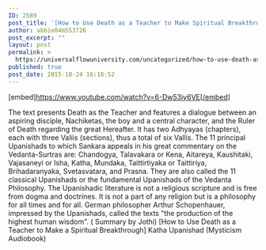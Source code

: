 ```yaml
---
ID: 2589
post_title: '[How to Use Death as a Teacher to Make Spiritual Breakthrough] Katha Upanishad (Mysticism Audiobook)'
author: abbie04m553726
post_excerpt: ""
layout: post
permalink: >
  https://universalflowuniversity.com/uncategorized/how-to-use-death-as-a-teacher-to-make-spiritual-breakthrough-katha-upanishad-mysticism-audiobook/
published: true
post_date: 2015-10-24 16:16:52
---
```

[embed]https://www.youtube.com/watch?v=6-Dw53iy6VE[/embed]<br>
<p>The text presents Death as the Teacher and features a dialogue between an aspiring disciple, Nachiketas, the boy and a central character, and the Ruler of Death regarding the great Hereafter. It has two Adhyayas (chapters), each with three Valiis (sections), thus a total of six Vallis. The 11 principal Upanishads to which Sankara appeals in his great commentary on the Vedanta-Surtras are: Chandogya, Talavakara or Kena, Aitareya, Kaushitaki, Vajasaneyi or Isha, Katha, Mundaka, Taittirtiyaka or Taittiriya, Brihadaranyaka, Svetasvatara, and Prasna. They are also called the 11 classical Upanishads or the fundamental Upanishads of the Vedanta Philosophy. The Upanishadic literature is not a religious scripture and is free from dogma and doctrines. It is not a part of any religion but is a philosophy for all times and for all. German philosopher Arthur Schopenhauer, impressed by the Upanishads, called the texts "the production of the highest human wisdom". ( Summary by Jothi)
[How to Use Death as a Teacher to Make a Spiritual Breakthrough] Katha Upanishad (Mysticism Audiobook)</p>